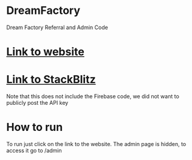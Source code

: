 # DreamFactory
Dream Factory Referral and Admin Code

# [Link to website](https://dsc-dream-factory.firebaseapp.com/)

# [Link to StackBlitz](https://stackblitz.com/edit/dreamfactoryproject)
Note that this does not include the Firebase code, we did not want to publicly post the API key

# How to run
To run just click on the link to the website. The admin page is hidden, to access it go to /admin
